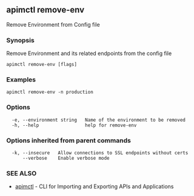 ## apimctl remove-env

Remove Environment from Config file

### Synopsis


Remove Environment and its related endpoints from the config file

```
apimctl remove-env [flags]
```

### Examples

```
apimctl remove-env -n production
```

### Options

```
  -e, --environment string   Name of the environment to be removed
  -h, --help                 help for remove-env
```

### Options inherited from parent commands

```
  -k, --insecure   Allow connections to SSL endpoints without certs
      --verbose    Enable verbose mode
```

### SEE ALSO
* [apimctl](apimctl.md)	 - CLI for Importing and Exporting APIs and Applications

